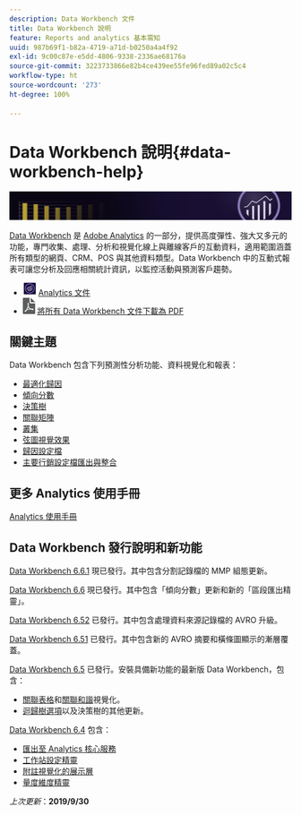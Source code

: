 ```yaml
---
description: Data Workbench 文件
title: Data Workbench 說明
feature: Reports and analytics 基本需知
uuid: 987b69f1-b82a-4719-a71d-b0250a4a4f92
exl-id: 9c00c87e-e5dd-4806-9338-2336ae68176a
source-git-commit: 3223733866e82b4ce439ee55fe96fed89a02c5c4
workflow-type: ht
source-wordcount: '273'
ht-degree: 100%

---
```


# Data Workbench 說明{#data-workbench-help}

![橫幅](/help/home/assets/doc_banner_workbench.png)

[Data Workbench](http://www.adobe.com/tw/solutions/digital-analytics/data-workbench.html) 是 [Adobe Analytics](http://www.adobe.com/tw/solutions/digital-analytics.html) 的一部分，提供高度彈性、強大又多元的功能，專門收集、處理、分析和視覺化線上與離線客戶的互動資料，適用範圍涵蓋所有類型的網頁、CRM、POS 與其他資料類型。Data Workbench 中的互動式報表可讓您分析及回應相關統計資訊，以監控活動與預測客戶趨勢。

* ![Analytics 圖示](assets/analytics-icon-24.png) [Analytics 文件](https://docs.adobe.com/content/help/zh-Hant/analytics/landing/home.html)
* ![PDF 圖示](assets/pdf_icon.png) [將所有 Data Workbench 文件下載為 PDF](/help/home/assets/data-workbench.pdf)

## 關鍵主題

Data Workbench 包含下列預測性分析功能、資料視覺化和報表：

* [最適化歸因](/help/home/c-get-started/c-attribution-profiles/c-attrib-algorithmic/c-attrib-algorithmic.md)
* [傾向分數](/help/home/c-get-started/c-analysis-vis/c-visitor-propensity/c-visitor-propensity.md)
* [決策樹](/help/home/c-get-started/c-analysis-vis/c-decision-trees/c-decision-trees.md)
* [關聯矩陣](/help/home/c-get-started/c-analysis-vis/c-correlation-analysis/c-correlation-analysis.md)
* [叢集](/help/home/c-get-started/c-analysis-vis/c-visitor-cluster/c-visitor-cluster.md)
* [弦圖視覺效果](/help/home/c-get-started/c-analysis-vis/c-chord-visualization.md)
* [歸因設定檔](/help/home/c-get-started/c-attribution-profiles/c-rules-attrib/c-rules-attrib.md)
* [主要行銷設定檔匯出與整合](/help/home/c-get-started/c-exp-data-seg-exp/c-mmp-integration.md)

## 更多 Analytics 使用手冊

[Analytics 使用手冊](https://docs.adobe.com/content/help/zh-Hant/analytics/landing/home.html)

## Data Workbench 發行說明和新功能

[Data Workbench 6.6.1](/help/home/c-release-notes-insight/c-6-6-1.md) 現已發行。其中包含分割記錄檔的 MMP 組態更新。

[Data Workbench 6.6](/help/home/c-release-notes-insight/c-6-6.md) 現已發行。其中包含「傾向分數」更新和新的「區段匯出精靈」。

[Data Workbench 6.52](/help/home/c-release-notes-insight/c-6-52.md) 已發行。其中包含處理資料來源記錄檔的 AVRO 升級。

[Data Workbench 6.51](/help/home/c-release-notes-insight/c-6-51.md) 已發行。其中包含新的 AVRO 摘要和橫條圖顯示的漸層覆蓋。

[Data Workbench 6.5](/help/home/c-release-notes-insight/c-6-5.md) 已發行。安裝具備新功能的最新版 Data Workbench，包含：

* [關聯表格](/help/home/c-get-started/c-analysis-vis/associations-visualization.md)和[關聯和諧](/help/home/c-get-started/c-analysis-vis/associations-chord.md)視覺化。
* [迴歸樹選項](/help/home/c-get-started/c-analysis-vis/c-decision-trees/c-decision-trees-regression.md)以及決策樹的其他更新。

[Data Workbench 6.4](/help/home/c-release-notes-insight/c-6-4/c-6-4.md) 包含：

* [匯出至 Analytics 核心服務](/help/home/c-release-notes-insight/c-6-4/dwb-crs-integration.md)
* [工作站設定精靈](/help/home/c-install-insight/install-setup/dwb-client-installer.md)
* [附註視覺化的展示層](/help/home/c-get-started/c-vis/c-present-layer.md)
* [量度維度精靈](/help/home/c-get-started/c-vis/dwb-create-metricdim/dwb-create-metricdim.md)

*上次更新*：**2019/9/30**
